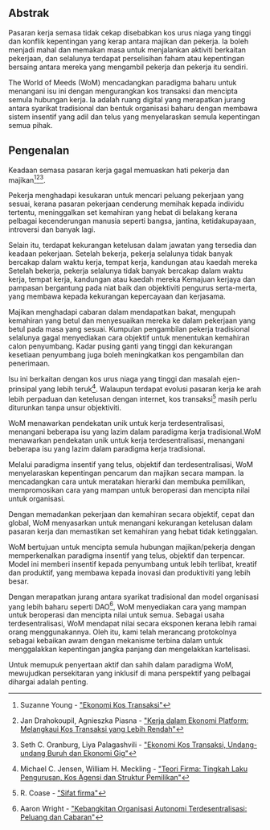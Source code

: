 ## Abstrak

Pasaran kerja semasa tidak cekap disebabkan kos urus niaga yang tinggi dan konflik kepentingan yang kerap antara majikan dan pekerja. Ia boleh menjadi mahal dan memakan masa untuk menjalankan aktiviti berkaitan pekerjaan, dan selalunya terdapat perselisihan faham atau kepentingan bersaing antara mereka yang mengambil pekerja dan pekerja itu sendiri.

The World of Meeds (WoM) mencadangkan paradigma baharu untuk menangani isu ini dengan mengurangkan kos transaksi dan mencipta semula hubungan kerja. Ia adalah ruang digital yang merapatkan jurang antara syarikat tradisional dan bentuk organisasi baharu dengan membawa sistem insentif yang adil dan telus yang menyelaraskan semula kepentingan semua pihak.

## Pengenalan

Keadaan semasa pasaran kerja gagal memuaskan hati pekerja dan majikan[^1][^2][^3].

Pekerja menghadapi kesukaran untuk mencari peluang pekerjaan yang sesuai, kerana pasaran pekerjaan cenderung memihak kepada individu tertentu, meninggalkan set kemahiran yang hebat di belakang kerana pelbagai kecenderungan manusia seperti bangsa, jantina, ketidakupayaan, introversi dan banyak lagi.

Selain itu, terdapat kekurangan ketelusan dalam jawatan yang tersedia dan keadaan pekerjaan. Setelah bekerja, pekerja selalunya tidak banyak bercakap dalam waktu kerja, tempat kerja, kandungan atau kaedah mereka Setelah bekerja, pekerja selalunya tidak banyak bercakap dalam waktu kerja, tempat kerja, kandungan atau kaedah mereka Kemajuan kerjaya dan pampasan bergantung pada niat baik dan objektiviti pengurus serta-merta, yang membawa kepada kekurangan kepercayaan dan kerjasama.

Majikan menghadapi cabaran dalam mendapatkan bakat, mengupah kemahiran yang betul dan menyesuaikan mereka ke dalam pekerjaan yang betul pada masa yang sesuai. Kumpulan pengambilan pekerja tradisional selalunya gagal menyediakan cara objektif untuk menentukan kemahiran calon penyumbang. Kadar pusing ganti yang tinggi dan kekurangan kesetiaan penyumbang juga boleh meningkatkan kos pengambilan dan penerimaan.

Isu ini berkaitan dengan kos urus niaga yang tinggi dan masalah ejen-prinsipal yang lebih teruk[^4]. Walaupun terdapat evolusi pasaran kerja ke arah lebih perpaduan dan ketelusan dengan internet, kos transaksi[^5] masih perlu diturunkan tanpa unsur objektiviti.

WoM menawarkan pendekatan unik untuk kerja terdesentralisasi, menangani beberapa isu yang lazim dalam paradigma kerja tradisional.WoM menawarkan pendekatan unik untuk kerja terdesentralisasi, menangani beberapa isu yang lazim dalam paradigma kerja tradisional.

Melalui paradigma insentif yang telus, objektif dan terdesentralisasi, WoM menyelaraskan kepentingan pencarum dan majikan secara mampan. Ia mencadangkan cara untuk meratakan hierarki dan membuka pemilikan, mempromosikan cara yang mampan untuk beroperasi dan mencipta nilai untuk organisasi.

Dengan memadankan pekerjaan dan kemahiran secara objektif, cepat dan global, WoM menyasarkan untuk menangani kekurangan ketelusan dalam pasaran kerja dan memastikan set kemahiran yang hebat tidak ketinggalan.

WoM bertujuan untuk mencipta semula hubungan majikan/pekerja dengan memperkenalkan paradigma insentif yang telus, objektif dan terpencar. Model ini memberi insentif kepada penyumbang untuk lebih terlibat, kreatif dan produktif, yang membawa kepada inovasi dan produktiviti yang lebih besar.

Dengan merapatkan jurang antara syarikat tradisional dan model organisasi yang lebih baharu seperti DAO[^6], WoM menyediakan cara yang mampan untuk beroperasi dan mencipta nilai untuk semua. Sebagai usaha terdesentralisasi, WoM mendapat nilai secara eksponen kerana lebih ramai orang menggunakannya. Oleh itu, kami telah merancang protokolnya sebagai kebaikan awam dengan mekanisme terbina dalam untuk menggalakkan kepentingan jangka panjang dan mengelakkan kartelisasi.

Untuk memupuk penyertaan aktif dan sahih dalam paradigma WoM, mewujudkan persekitaran yang inklusif di mana perspektif yang pelbagai dihargai adalah penting.


[^1]: Suzanne Young - ["Ekonomi Kos Transaksi"](https://www.academia.edu/24703426/Transaction_Cost_Economics)
[^2]: Jan Drahokoupil, Agnieszka Piasna - ["Kerja dalam Ekonomi Platform: Melangkaui Kos Transaksi yang Lebih Rendah"](https://www.intereconomics.eu/contents/year/2017/number/6/article/work-in-the-platform-economy-beyond-lower-transaction-costs.html)
[^3]: Seth C. Oranburg, Liya Palagashvili - ["Ekonomi Kos Transaksi, Undang-undang Buruh dan Ekonomi Gig"](https://dsc.duq.edu/cgi/viewcontent.cgi?article=1115&context=law-faculty-scholarship)
[^4]: Michael C. Jensen, William H. Meckling - ["Teori Firma: Tingkah Laku Pengurusan, Kos Agensi dan Struktur Pemilikan"](https://www.sfu.ca/~wainwrig/Econ400/jensen-meckling.pdf)
[^5]: R. Coase - ["Sifat firma"](http://econdse.org/wp-content/uploads/2014/09/firm-coase.pdf)
[^6]: Aaron Wright - ["Kebangkitan Organisasi Autonomi Terdesentralisasi: Peluang dan Cabaran"](https://stanford-jblp.pubpub.org/pub/rise-of-daos/release/1)
